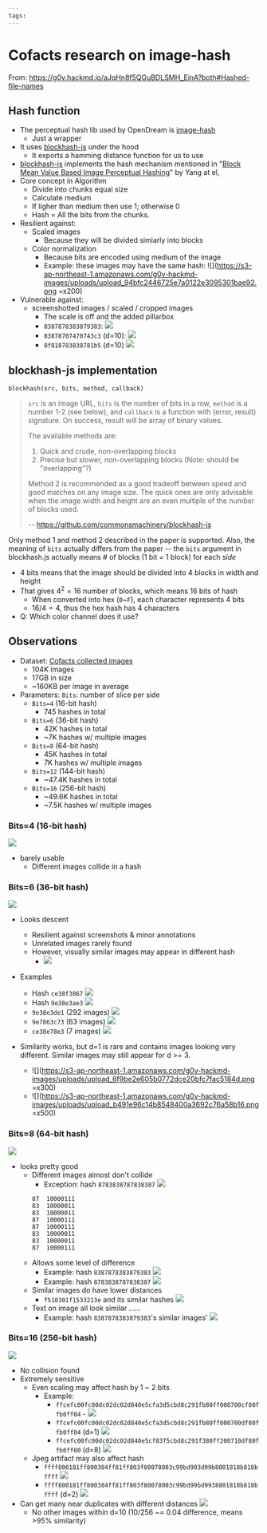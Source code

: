 ```yaml
---
tags: 
---
```


# Cofacts research on image-hash

From: https://g0v.hackmd.io/aJqHn8f5QGuBDLSMH_EinA?both#Hashed-file-names

## Hash function

- The perceptual hash lib used by OpenDream is [image-hash](https://github.com/danm/image-hash#readme)
    - Just a wrapper
- It uses [blockhash-js](https://github.com/commonsmachinery/blockhash-js) under the hood
    - It exports a hamming distance function for us to use
- [blockhash-js](https://github.com/commonsmachinery/blockhash-js) implements the hash mechanism mentioned in  "[Block Mean Value Based Image Perceptual Hashing](https://docs.google.com/document/d/1o-yry0GX0ylesWmsqBXIOWN5I0hKEhjUOV8GNno9QC4/edit?usp=sharing)" by Yang at el, 
- Core concept in Algorithm
    - Divide into chunks equal size 
    - Calculate medium
    - If ligher than medium then use 1; otherwise 0
    - Hash = All the bits from the chunks. 
- Resilient against:
    - Scaled images
        - Because they will be divided simiarly into blocks
    - Color normalization
        - Because bits are encoded using medium of the image
        - Example: these images may have the same hash: ![](https://s3-ap-northeast-1.amazonaws.com/g0v-hackmd-images/uploads/upload_94bfc2446725e7a0122e3095301bae92.png =x200)
- Vulnerable against:
    - screenshotted images / scaled / cropped images
        - The scale is off and the added pillarbox
        - `8387878383879383`: ![](https://s3-ap-northeast-1.amazonaws.com/g0v-hackmd-images/uploads/upload_671d41b373d1b78cbb7f8da075c4403e.png)
        - `83878707470743c3` (d=10): ![](https://s3-ap-northeast-1.amazonaws.com/g0v-hackmd-images/uploads/upload_49fbdf620b5ee6d36440d246ae41ba9f.png)
        - `8f818783838781b5` (d=10) ![](https://s3-ap-northeast-1.amazonaws.com/g0v-hackmd-images/uploads/upload_6d506f43ce5013edf4b4e87b165f802d.png)


## blockhash-js implementation

```javascript=
blockhash(src, bits, method, callback)
```
> `src` is an image URL, `bits` is the number of bits in a row, `method` is a number 1-2 (see below), and `callback` is a function with (error, result) signature. On success, result will be array of binary values.
>
> The available methods are:
>
> 1. Quick and crude, non-overlapping blocks
> 2. Precise but slower, non-overlapping blocks (Note: should be "overlapping"?)
> 
> Method 2 is recommended as a good tradeoff between speed and good matches on any image size. The quick ones are only advisable when the image width and height are an even multiple of the number of blocks used.
>
> -- https://github.com/commonsmachinery/blockhash-js

Only method 1 and method 2 described in the paper is supported. Also, the meaning of `bits` actually differs from the paper --  the `bits` argument in blockhash.js actually means # of blocks (1 bit = 1 block) for each *side*
- 4 bits means that the image should be divided into 4 blocks in width and height
- That gives $4^2 = 16$ number of blocks, which means 16 bits of hash
    - When converted into hex (`0`~`F`), each character represents 4 bits
    - $16/4 = 4$, thus the hex hash has 4 characters
- Q: Which color channel does it use?

## Observations

- Dataset: [Cofacts collected images](https://g0v.hackmd.io/bhL6csQ8T1e81E2De7ZS5Q#Collected-images)
    - 104K images
    - 17GB in size 
    - ~160KB per image in average
- Parameters: `Bits`: number of slice per side
    - `Bits=4` (16-bit hash)
        - 745 hashes in total
    - `Bits=6` (36-bit hash)
        - 42K hashes in total
        - ~7K hashes w/ multiple images
    - `Bits=8` (64-bit hash)
        - 45K hashes in total
        - 7K hashes w/ multiple images
    - `Bits=12` (144-bit hash)
        - ~47.4K hashes in total
    - `Bits=16` (256-bit hash)
        - ~49.6K hashes in total
        - ~7.5K hashes w/ multiple images

### Bits=4 (16-bit hash)
![](https://s3-ap-northeast-1.amazonaws.com/g0v-hackmd-images/uploads/upload_7238819096c8dd20fe009455ec894600.png)

- barely usable
    - Different images collide in a hash

### Bits=6 (36-bit hash)
![](https://s3-ap-northeast-1.amazonaws.com/g0v-hackmd-images/uploads/upload_23113b7f8b0226c8756bd0eb8ada303e.png)

- Looks descent
  - Resilient against screenshots & minor annotations
  - Unrelated images rarely found
  - However, visually similar images may appear in different hash
    - ![](https://s3-ap-northeast-1.amazonaws.com/g0v-hackmd-images/uploads/upload_a4200707adce9619351d0e8f088a0fac.png)
- Examples
  - Hash `ce38f3867` ![](https://s3-ap-northeast-1.amazonaws.com/g0v-hackmd-images/uploads/upload_08983cea3d1e94d5838931cf43b98f04.png)
  - Hash `9e38e3ae3` ![](https://s3-ap-northeast-1.amazonaws.com/g0v-hackmd-images/uploads/upload_2d438a7fc332619fb716cb6a61a5e035.png)
  - `9e38e3de1` (292 images) ![](https://s3-ap-northeast-1.amazonaws.com/g0v-hackmd-images/uploads/upload_e56e336d51d21eb08547f74dc6618bf3.png)
  - `9e7863c73` (63 images)
 ![](https://s3-ap-northeast-1.amazonaws.com/g0v-hackmd-images/uploads/upload_7ead1814cbdf027b424edd6e107756c0.png)
  - `ce38e78e3` (7 images) ![](https://s3-ap-northeast-1.amazonaws.com/g0v-hackmd-images/uploads/upload_7e55b88fbc299a0ce8cbb68a56ee14a8.png)


- Similarity works, but d=1 is rare and contains images looking very different. Similar images may still appear for d >= 3.
  - ![](https://s3-ap-northeast-1.amazonaws.com/g0v-hackmd-images/uploads/upload_6f9be2e605b0772dce20bfc7fac5184d.png =x300)
  - ![](https://s3-ap-northeast-1.amazonaws.com/g0v-hackmd-images/uploads/upload_b491e96c14b8548400a3692c76a58b16.png =x500)



### Bits=8 (64-bit hash)
![](https://s3-ap-northeast-1.amazonaws.com/g0v-hackmd-images/uploads/upload_fe54643b29a8ceae216b79476327eda3.png)
- looks pretty good
    - Different images almost don't collide
        - Exception: hash `8783838787838387` ![](https://s3-ap-northeast-1.amazonaws.com/g0v-hackmd-images/uploads/upload_2d3e474f2087668581809885198a1ed6.png)
        ````
        87  10000111
        83  10000011
        83  10000011
        87  10000111
        87  10000111
        83  10000011
        83  10000011
        87  10000111
        ````
    - Allows some level of difference
        - Example: hash `8387878383879383` ![](https://s3-ap-northeast-1.amazonaws.com/g0v-hackmd-images/uploads/upload_afd3bd8b00672342af9cab3bf349afa6.png)
        - Example: hash `8783838787838387` ![](https://s3-ap-northeast-1.amazonaws.com/g0v-hackmd-images/uploads/upload_ac0e7b96869217c2858b60313e9ae43a.png)
    - Similar images do have lower distances
        - `f510301f1533213e` and its similar hashes ![](https://s3-ap-northeast-1.amazonaws.com/g0v-hackmd-images/uploads/upload_69304ddd99b38f54a90700e6cd807db8.png)
    - Text on image all look similar ......
        - Example: hash `8387878383879383`'s similar images' ![](https://s3-ap-northeast-1.amazonaws.com/g0v-hackmd-images/uploads/upload_5b91e52b2f532c5498e862b148afc1bc.png)

### Bits=16 (256-bit hash)

![](https://s3-ap-northeast-1.amazonaws.com/g0v-hackmd-images/uploads/upload_66d57228ac2ae7401e4422950f19c1f6.png)

- No collision found
- Extremely sensitive
    - Even scaling may affect hash by 1 ~ 2 bits
        - Example: 
            - `ffcefc00fc00dc02dc02d840e5cfa3d5cbd8c291fb80ff008700cf80ffb0ff04` - ![](https://s3-ap-northeast-1.amazonaws.com/g0v-hackmd-images/uploads/upload_fc9a69f827dca51001e5923d5d143cad.png)
            - `ffcefc00fc00dc02dc02d840e5cfa3d5cbd8c291fb80ff000700df80ffb0ff04` (d=1) ![](https://s3-ap-northeast-1.amazonaws.com/g0v-hackmd-images/uploads/upload_58d4b484fe690d182b8732cfa7d045af.png)
            - `ffcefc00fc00dc02dc02d840e5cf83f5cbd8c291f380ff200710df80ffb0ff00` (d=8) ![](https://s3-ap-northeast-1.amazonaws.com/g0v-hackmd-images/uploads/upload_932c7161e65fd7424d4977ac1520548d.png)
    - Jpeg artifact may also affect hash
        - `ffff800181ff800384ff81ff803f80078003c99bd993d99b8801818b818bffff` ![](https://s3-ap-northeast-1.amazonaws.com/g0v-hackmd-images/uploads/upload_30a565fc36d0b831a8a6bc65ae584178.png)
        - `ffff800181ff800384ff81ff803f80078003c99bd99bd9938801818b818bffff` (d=2) ![](https://s3-ap-northeast-1.amazonaws.com/g0v-hackmd-images/uploads/upload_0618508f4f0b8fd71b8585ba0f5151d1.png)
- Can get many near duplicates with different distances ![](https://s3-ap-northeast-1.amazonaws.com/g0v-hackmd-images/uploads/upload_0f7afe558919130a1e7f775745312cf5.png)
    - No other images within d=10 (10/256 ~= 0.04 difference, means >95% similarity)
    
